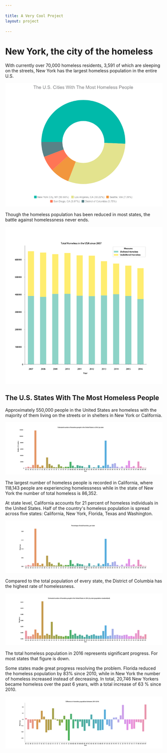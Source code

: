 ```yaml
---

title: A Very Cool Project
layout: project

---
```


# New York, the city of the homeless

With currently over 70,000 homeless residents, 3,591 of which are sleeping on the streets, New York has the largest homeless population in the entire U.S. 

![](chart.png)

Though the homeless population has been reduced in most states, the battle against homelessness never ends. 

![](total.png)

## The U.S. States With The Most Homeless People

Approximately 550,000 people in the United States are homeless with the majority of them living on the streets or in shelters in New York or California. 

![](no_pop.png)

The largest number of homeless people is recorded in California, where 118,143 people are experiencing homelessness while in the state of New York the number of total homeless is 86,352. 

At state level, California accounts for 21 percent of homeless individuals in the United States. Half of the country's homeless population is spread across five states: California, New York, Florida, Texas and Washington.

![](per_hom.png)

Compared to the total population of every state, the District of Columbia has the highest rate of homelessness.

![](pop_stand.png)

The total homeless population in 2016 represents significant progress. For most states that figure is down. 

Some states made great progress resolving the problem. Florida reduced the homeless population by 83% since 2010, while in New York 
the number of homeless increased instead of decreasing. In total, 20,746 New Yorkers became homeless over the past 6 years, with a total increase of 63 % since 2010.  

![](pop_stand2.png)
